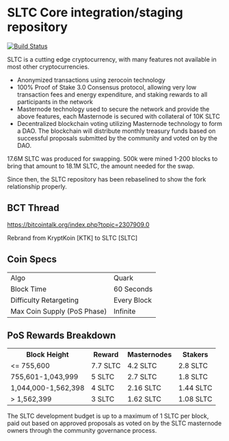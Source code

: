 SLTC Core integration/staging repository
=====================================

[![Build Status](https://travis-ci.org/SLTCproject/SLTC.svg?branch=master)](https://travis-ci.org/SLTCproject/SLTC)

SLTC is a cutting edge cryptocurrency, with many features not available in most other cryptocurrencies.
- Anonymized transactions using zerocoin technology
- 100% Proof of Stake 3.0 Consensus protocol, allowing very low transaction fees and energy expenditure, and staking rewards to all participants in the network
- Masternode technology used to secure the network and provide the above features, each Masternode is secured
  with collateral of 10K SLTC
- Decentralized blockchain voting utilizing Masternode technology to form a DAO. The blockchain will distribute monthly treasury funds based on successful proposals submitted by the community and voted on by the DAO.

17.6M SLTC was produced for swapping. 500k were mined 1-200 blocks to bring that amount to 18.1M SLTC, the amount needed for the swap.

Since then, the SLTC repository has been rebaselined to show the fork relationship properly.

## BCT Thread ##

https://bitcointalk.org/index.php?topic=2307909.0

Rebrand from KryptKoin [KTK] to SLTC [SLTC]

## Coin Specs ##
<table>
<tr><td>Algo</td><td>Quark</td></tr>
<tr><td>Block Time</td><td>60 Seconds</td></tr>
<tr><td>Difficulty Retargeting</td><td>Every Block</td></tr>
<tr><td>Max Coin Supply (PoS Phase)</td><td>Infinite</td></tr>
</table>

## PoS Rewards Breakdown ##

<table>
<th>Block Height</th><th>Reward</th><th>Masternodes</th><th>Stakers</th>
<tr><td><= 755,600</td><td>7.7 SLTC</td><td>4.2 SLTC</td><td>2.8 SLTC</td></tr>
<tr><td>755,601-1,043,999</td><td>5 SLTC</td><td>2.7 SLTC</td><td>1.8 SLTC</td></tr>
<tr><td>1,044,000-1,562,398</td><td>4 SLTC</td><td>2.16 SLTC</td><td>1.44 SLTC</td></tr>
<tr><td>> 1,562,399</td><td>3 SLTC</td><td>1.62 SLTC</td><td>1.08 SLTC</td></tr>
</table>

The SLTC development budget is up to a maximum of 1 SLTC per block, paid out based on approved proposals as voted on by the SLTC masternode owners through the community governance process.
